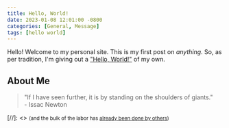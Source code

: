 ```yaml
---
title: Hello, World!
date: 2023-01-08 12:01:00 -0800
categories: [General, Message]
tags: [hello world]
---
```

Hello! Welcome to my personal site. This is my first post on _anything_. So, as per tradition, I'm giving out a ["Hello, World!"](/context/hello-world) of my own.

## About Me


> "If I have seen further, it is by standing on the shoulders of giants."<br>
> \- Issac Newton


[//]: <> <small>(and the bulk of the labor has [already been done by others](https://en.wikipedia.org/wiki/Standing_on_the_shoulders_of_giants '"If I have seen further, it is by standing on the shoulders of giants."'))</small>